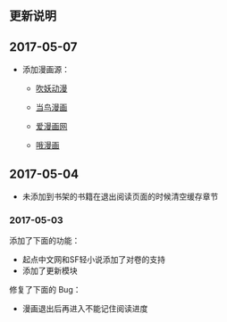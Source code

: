 ## 更新说明

## 2017-05-07

* 添加漫画源：

  * [吹妖动漫](http://www.chuiyao.com/)

  * [当鸟漫画](http://www.dangniao.com)
  * [爱漫画网](http://www.2manhua.com/)
  * [哦漫画](http://www.omanhua.com/comic/)

## 2017-05-04

* 未添加到书架的书籍在退出阅读页面的时候清空缓存章节

### 2017-05-03

添加了下面的功能：

* 起点中文网和SF轻小说添加了对卷的支持
* 添加了更新模块

修复了下面的 Bug：

* 漫画退出后再进入不能记住阅读进度

